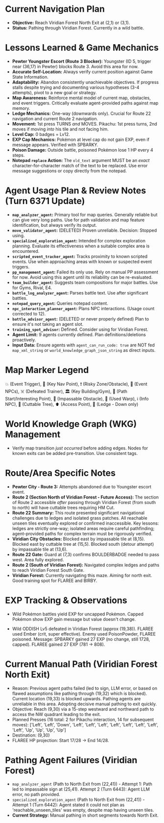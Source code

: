 # Current Navigation Plan
*   **Objective:** Reach Viridian Forest North Exit at (2,1) or (3,1).
*   **Status:** Pathing through Viridian Forest. Currently in a wild battle.

# Lessons Learned & Game Mechanics
*   **Pewter Youngster Escort (Route 3 Blocker):** Youngster (ID 5, trigger near (36,17) in Pewter) blocks Route 3. Avoid this area for now.
*   **Accurate Self-Location:** Always verify current position against Game State Information.
*   **Adaptability:** Abandon consistently unachievable objectives. If progress stalls despite trying and documenting various hypotheses (3-4 attempts), pivot to a new goal or strategy.
*   **Map Awareness:** Reinforce mental model of current map, obstacles, and event triggers. Critically evaluate agent-provided paths against map memory.
*   **Ledge Mechanics:** One-way (downwards only). Crucial for Route 22 navigation and current Route 2 navigation.
*   **Movement:** 1st press TURNS *and* MOVES. Pikachu: 1st press turns, 2nd moves if moving *into* his tile and not facing him.
*   **Level Cap:** 0 badges = Lv12.
*   **EXP Cap Mechanics:** Pokémon at level cap do not gain EXP, even if message appears. Verified with SPBARKY.
*   **Poison Damage:** Outside battle, poisoned Pokémon lose 1 HP every 4 steps.
*   **Notepad `replace` Action:** The `old_text` argument MUST be an *exact* character-for-character match of the text to be replaced. Use error message suggestions or copy directly from the notepad.

# Agent Usage Plan & Review Notes (Turn 6371 Update)
*   **`map_analyzer_agent`:** Primary tool for map queries. Generally reliable but can give very long paths. Use for path validation and map feature identification, but always verify its output.
*   **`move_validator_agent`:** (DELETED) Proven unreliable. Decision: Stopped using.
*   **`specialized_exploration_agent`:** Intended for complex exploration planning. Evaluate its effectiveness when a suitable complex area is encountered.
*   **`scripted_event_tracker_agent`:** Tracks proximity to known scripted events. Use when approaching areas with known or suspected event triggers.
*   **`pp_management_agent`:** Failed its only use. Rely on manual PP assessment for now. Avoid using this agent until its reliability can be re-evaluated.
*   **`team_builder_agent`:** Suggests team compositions for major battles. Use for Gyms, Rival, E4.
*   **`battle_log_analyzer_agent`:** Parses battle text. Use after significant battles.
*   **`notepad_query_agent`:** Queries notepad content.
*   **`npc_interaction_planner_agent`:** Plans NPC interactions. (Usage count corrected to 12).
*   **`battle_advisor_agent`:** (DELETED or never properly defined) Plan to ensure it's not taking an agent slot.
*   **`training_spot_advisor`:** Defined. Consider using for Viridian Forest.
*   **Agent Limit:** 9 agents currently defined. Plan definitions/deletions proactively.
*   **Input Data:** Ensure agents with `agent_can_run_code: true` are NOT fed `map_xml_string` or `world_knowledge_graph_json_string` as direct inputs.

# Map Marker Legend
💥 (Event Trigger), 🎯 (Key Nav Point), ❗ (Risky Zone/Obstacle), 💁 (Event NPCs), ☠️ (Defeated Trainer), 🏛️ (Key Building/Gym), 📍 (Path Start/Interesting Point), 🧱 (Impassable Obstacle), 🚪 (Used Warp), ℹ️ (Info NPC), 🌱 (Cuttable Tree), ⬆️ (Access Point), 🚧 (Ledge - Down only)

# World Knowledge Graph (WKG) Management
*   Verify map transition *just occurred* before adding edges. Nodes for known exits can be added pre-transition. Use consistent tags.

# Route/Area Specific Notes
*   **Pewter City - Route 3:** Attempts abandoned due to Youngster escort event.
*   **Route 2 (Section North of Viridian Forest - Future Access):** The section of Route 2 accessible *after* passing through Viridian Forest (from south to north) will have cuttable trees requiring HM Cut.
*   **Route 22 Summary:** This route presented significant navigational challenges due to ledges and isolated grass patches. All reachable unseen tiles eventually explored or confirmed inaccessible. Key lessons: ledges are strictly one-way; isolated areas require careful pathfinding; agent-provided paths for complex terrain must be rigorously verified.
*   **Viridian City Obstacles:** Blocked east by impassable tile at (8,15). Blocked east by cuttable tree at (15,5). Blocked south (detour attempt) by impassable tile at (13,6).
*   **Route 22 Gate:** Guard at (7,3) confirms BOULDERBADGE needed to pass west. Area fully explored.
*   **Route 2 (South of Viridian Forest):** Navigated complex ledges and paths to reach Viridian Forest South Gate.
*   **Viridian Forest:** Currently navigating this maze. Aiming for north exit. Good training spot for FLAREE and BIRBY.

# EXP Tracking & Observations
*   Wild Pokémon battles yield EXP for uncapped Pokémon. Capped Pokémon show EXP gain message but value doesn't change.

- Wild ODDISH Lv5 defeated in Viridian Forest (approx (19,38)). FLAREE used Ember (crit, super effective). Enemy used PoisonPowder, FLAREE poisoned. Message: SPBARKY gained 27 EXP (no change, still 1728, capped). FLAREE gained 27 EXP (781 -> 808).

# Current Manual Path (Viridian Forest North Exit)
*   Reason: Previous agent paths failed (led to sign, LLM error, or based on flawed assumptions like pathing through (19,32) which is blocked). Current location (19,33) is blocked upwards. Pathing agents are unreliable in this area. Adopting decisive manual pathing to exit quickly.
*   Objective: Reach (9,30) via a 15-step westward and northward path to access the NW quadrant leading to the exit.
*   Planned Presses (16 total: 2 for Pikachu interaction, 14 for subsequent moves): ['Left', 'Left', 'Down', 'Left', 'Left', 'Left', 'Left', 'Left', 'Left', 'Left', 'Left', 'Up', 'Up', 'Up', 'Up']
*   Destination: (9,30)
*   FLAREE HP projection: Start 17/28 -> End 14/28.

# Pathing Agent Failures (Viridian Forest)
*   `map_analyzer_agent` (Path to North Exit from (22,41)) - Attempt 1: Path led to impassable sign at (25,41). Attempt 2 (Turn 6443): Agent LLM error, no path provided.
*   `specialized_exploration_agent` (Path to North Exit from (22,41)) - Attempt 1 (Turn 6442): Agent stated it could not plan as 'reachable_unseen_tiles' was empty, despite map having unseen tiles.
*   **Current Strategy:** Manual pathing in short segments towards North Exit.